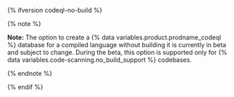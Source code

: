 {% ifversion codeql-no-build %}

{% note %}

**Note:** The option to create a {% data variables.product.prodname_codeql %} database for a compiled language without building it is currently in beta and subject to change. During the beta, this option is supported only for {% data variables.code-scanning.no_build_support %} codebases.

{% endnote %}

{% endif %}
